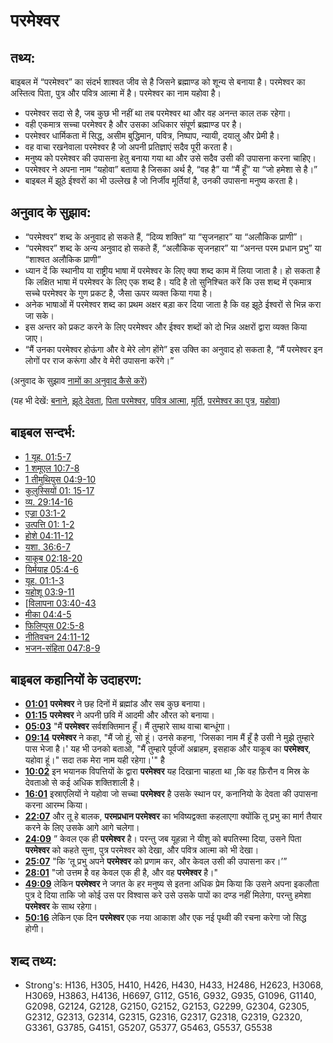 # परमेश्‍वर #

## तथ्य: ##

बाइबल में “परमेश्‍वर” का संदर्भ शाश्वत जीव से है जिसने ब्रह्माण्ड को शून्य से बनाया है। परमेश्‍वर का अस्तित्व पिता, पुत्र और पवित्र आत्मा में है। परमेश्‍वर का नाम यहोवा है।

* परमेश्‍वर सदा से है, जब कुछ भी नहीं था तब परमेश्‍वर था और वह अनन्त काल तक रहेगा।
* वही एकमात्र सच्चा परमेश्वर है और उसका अधिकार संपूर्ण ब्रह्माण्ड पर है।
* परमेश्‍वर धार्मिकता में सिद्ध, असीम बुद्धिमान, पवित्र, निष्पाप, न्यायी, दयालु और प्रेमी है।
* वह वाचा रखनेवाला परमेश्‍वर है जो अपनी प्रतिज्ञाएं सदैव पूरी करता है।
* मनुष्य को परमेश्‍वर की उपासना हेतु बनाया गया था और उसे सदैव उसी की उपासना करना चाहिए।
* परमेश्‍वर ने अपना नाम “यहोवा” बताया है जिसका अर्थ है, “वह है” या “मैं हूँ” या “जो हमेशा से है।”
* बाइबल में झूठे ईश्वरों का भी उल्लेख है जो निर्जीव मूर्तियां है, उनकी उपासना मनुष्य करता है।

## अनुवाद के सुझाव: ##

* “परमेश्वर” शब्द के अनुवाद हो सकते हैं, “दिव्य शक्ति” या “सृजनहार” या “अलौकिक प्राणी”।
* “परमेश्वर” शब्द के अन्य अनुवाद हो सकते हैं, “अलौकिक सृजनहार” या “अनन्त परम प्रधान प्रभु” या “शाश्वत अलौकिक प्राणी”
* ध्यान दें कि स्थानीय या राष्ट्रीय भाषा में परमेश्वर के लिए क्या शब्द काम में लिया जाता है। हो सकता है कि लक्षित भाषा में परमेश्वर के लिए एक शब्द है। यदि है तो सुनिश्चित करें कि उस शब्द में एकमात्र सच्चे परमेश्वर के गुण प्रकट है, जैसा ऊपर व्यक्त किया गया है।
* अनेक भाषाओं में परमेश्‍वर शब्द का प्रथम अक्षर बड़ा कर दिया जाता है कि वह झूठे ईश्वरों से भिन्न करा जा सके। 
* इस अन्तर को प्रकट करने के लिए परमेश्‍वर और ईश्वर शब्दों को दो भिन्न अक्षरों द्वारा व्यक्त किया जाए।
* “मैं उनका परमेश्‍वर होऊंगा और वे मेरे लोग होंगे” इस उक्ति का अनुवाद हो सकता है, “मैं परमेश्‍वर इन लोगों पर राज करूंगा और वे मेरी उपासना करेंगे।”

(अनुवाद के सुझाव [नामों का अनुवाद कैसे करें](rc://en/ta/man/translate/translate-names))

(यह भी देखें: [बनाने](../other/creation.md), [झूठे देवता](../kt/falsegod.md), [पिता परमेश्वर](../kt/godthefather.md), [पवित्र आत्मा](../kt/holyspirit.md), [मूर्ति](../other/idol.md), [परमेश्वर का पुत्र](../kt/sonofgod.md), [यहोवा](../kt/yahweh.md))

## बाइबल सन्दर्भ: ##

* [1 यूह. 01:5-7](rc://en/tn/help/1jn/01/05)
* [1 शमूएल 10:7-8](rc://en/tn/help/1sa/10/07)
* [1 तीमुथियुस 04:9-10](rc://en/tn/help/1ti/04/09)
* [कुलुस्सियों 01: 15-17](rc://en/tn/help/col/01/15)
* [व्य. 29:14-16](rc://en/tn/help/deu/29/14)
* [एज्रा 03:1-2](rc://en/tn/help/ezr/03/01)
* [उत्पत्ति 01: 1-2](rc://en/tn/help/gen/01/01)
* [होशे 04:11-12](rc://en/tn/help/hos/04/11)
* [यशा. 36:6-7](rc://en/tn/help/isa/36/06)
* [याकूब 02:18-20](rc://en/tn/help/jas/02/18)
* [यिर्मयाह 05:4-6](rc://en/tn/help/jer/05/04)
* [यूह. 01:1-3](rc://en/tn/help/jhn/01/01)
* [यहोशू 03:9-11](rc://en/tn/help/jos/03/09)
* [[विलापना 03:40-43](rc://en/tn/help/lam/03/40)
* [मीका 04:4-5](rc://en/tn/help/mic/04/04)
* [फिलिप्पुस 02:5-8](rc://en/tn/help/php/02/05)
* [नीतिवचन 24:11-12](rc://en/tn/help/pro/24/11)
* [भजन-संहिता 047:8-9](rc://en/tn/help/psa/047/008)

## बाइबल कहानियों के उदाहरण: ##

* __[01:01](rc://en/tn/help/obs/01/01)__  __परमेश्वर__ ने छह दिनों में ब्रह्मांड और सब कुछ बनाया।
* __[01:15](rc://en/tn/help/obs/01/15)__  __परमेश्वर__ ने अपनी छवि में आदमी और औरत को बनाया।
* __[05:03](rc://en/tn/help/obs/05/03)__ "मैं __परमेश्वर__ सर्वशक्तिमान हूँ।   मैं तुम्हारे साथ वाचा बान्धूंगा।
* __[09:14](rc://en/tn/help/obs/09/14)__ __परमेश्वर__  ने कहा, "मैं जो हूं, सो हूं। उनसे कहना, 'जिसका नाम मैं हूँ है उसी ने मुझे तुम्हारे पास भेजा है।' यह भी उनको बताओ, "मैं तुम्हारे पूर्वजों अब्राहम, इसहाक और याकूब का __परमेश्वर__, यहोवा हूं।" सदा तक मेरा नाम यही रहेगा।'" है
* __[10:02](rc://en/tn/help/obs/10/02)__ इन  भयानक विपत्तियों के द्वारा __परमेश्वर__ यह दिखाना चाहता था ,कि वह फ़िरौन व मिस्र के  देवताओ से कई अधिक शक्तिशाली है।
* __[16:01](rc://en/tn/help/obs/16/01)__ इस्राएलियों ने यहोवा जो सच्चा __परमेश्वर__  है उसके स्थान पर, कनानियो के देवता की  उपासना करना आरम्भ किया।
* __[22:07](rc://en/tn/help/obs/22/07)__ और तू हे बालक, __परमप्रधान परमेश्वर__ का भविष्यद्वक्ता कहलाएगा क्योंकि तू प्रभु का  मार्ग तैयार करने के लिए उसके आगे आगे चलेगा।
* __[24:09](rc://en/tn/help/obs/24/09)__ ” केवल एक ही __परमेश्वर__ है। परन्तु जब  यूहन्ना ने यीशु को बपतिस्मा दिया, उसने पिता __परमेश्वर__ को कहते सुना, पुत्र परमेश्वर  को देखा, और पवित्र आत्मा को भी देखा।
* __[25:07](rc://en/tn/help/obs/25/07)__ "कि ‘तू प्रभु अपने __परमेश्वर__ को प्रणाम कर, और केवल उसी की उपासना  कर।’”
* __[28:01](rc://en/tn/help/obs/28/01)__ "जो उत्तम है वह केवल एक ही है, और वह __परमेश्वर__ है।"
* __[49:09](rc://en/tn/help/obs/49/09)__ लेकिन __परमेश्वर__ ने जगत के हर मनुष्य से इतना अधिक प्रेम किया कि उसने अपना इकलौता पुत्र दे दिया ताकि जो कोई उस पर विश्वास करे उसे उसके पापों का दण्ड नहीं मिलेगा, परन्तु हमेशा __परमेश्वर__ के साथ रहेगा।
* __[50:16](rc://en/tn/help/obs/50/16)__  लेकिन एक दिन __परमेश्वर__ एक नया आकाश और एक नई पृथ्वी की रचना करेगा जो सिद्ध होगी।

## शब्द तथ्य: ##

* Strong's: H136, H305, H410, H426, H430, H433, H2486, H2623, H3068, H3069, H3863, H4136, H6697, G112, G516, G932, G935, G1096, G1140, G2098, G2124, G2128, G2150, G2152, G2153, G2299, G2304, G2305, G2312, G2313, G2314, G2315, G2316, G2317, G2318, G2319, G2320, G3361, G3785, G4151, G5207, G5377, G5463, G5537, G5538
